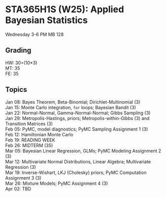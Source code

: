 
# STA365H1S (W25): Applied Bayesian Statistics

Wednesday 3-6 PM MB 128

## Grading

HW: 30=(10*3)  
MT: 35  
FE: 35  

## Topics

Jan 08: Bayes Theorem, Beta-Binomial; Dirichlet-Multinomial (3)  
Jan 15: Monte Carlo integration, `for` loops; Bayesian Bandit (3)  
Jan 22: Normal-Normal, Gamma-Normal-Normal; Gibbs Sampling (3)  
Jan 29: Metropolis-Hastings, priors; Metropolis-within-Gibbs (3) and Transition Matrices (3)  
Feb 05: PyMC, model diagnostics; PyMC Sampling Assignment 1 (3)  
Feb 12: Hamiltonian Monte Carlo  
Feb 19: READING WEEK  
Feb 26: MIDTERM (35)  
Mar 05: Bayesian Linear Regression, GLMs; PyMC Modeling Assignment 2 (3)  
Mar 12: Multivariate Normal Distributions, Linear Algebra; Multivariate Regression (3)  
Mar 19: Inverse-Wishart, LKJ (Cholesky) priors; PyMC Computation Assignment 3 (3)  
Mar 26: Mixture Models; PyMC Assignment 4 (3)  
Apr 02: TBD  

<!--
## Projects

1. Model Selection (Bayes Factors, WAIC, LOO-CV, etc.)  
2. Effective Model Size and Generalization/Overfitting  
3. Bayesian Multiplicity Adjustment  
4. Bayesian Shrinkage Regularization  
5. Variable Selection Priors  
6. Horseshoe Priors  
7. Robust Regression  
8. Gaussian Processes  
9. Missing Value Imputation 
10. Bayesian Causal inference  
11. Dirichlet Process Mixture Models  
12. Gaussian Graphical Models  
13. Variational Inference  
14. Variational Autoencoders  
15. Bayes by Backprop  
16. Bayesian Deep Learning using Dropout  
17. Approximate Bayesian Computation (ABC)  
18. WinBugs: Adaptive Squeezed Rejection and Slice Sampling  
19. Stochastic Gradient-based MCMC [Langevin Monte Carlo (LMC/SGLD) and SG-MCMC]  
20. Something else you propose
-->
